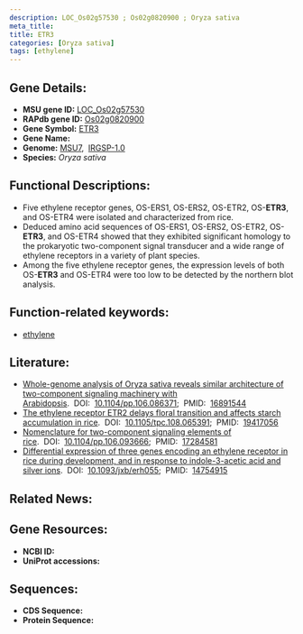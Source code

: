 ```yaml
---
description: LOC_Os02g57530 ; Os02g0820900 ; Oryza sativa
meta_title:
title: ETR3
categories: [Oryza sativa]
tags: [ethylene]
---
```


## Gene Details:
- **MSU gene ID:** [LOC_Os02g57530](http://rice.uga.edu/cgi-bin/ORF_infopage.cgi?orf=LOC_Os02g57530)  
- **RAPdb gene ID:** [Os02g0820900](https://rapdb.dna.affrc.go.jp/locus/?name=Os02g0820900)  
- **Gene Symbol:** <u>ETR3</u>
- **Gene Name:**
- **Genome:**  [MSU7](http://rice.uga.edu/),&nbsp;&nbsp;[IRGSP-1.0](https://rapdb.dna.affrc.go.jp/download/irgsp1.html)
- **Species:** *Oryza sativa*

## Functional Descriptions:
   - Five ethylene receptor genes, OS-ERS1, OS-ERS2, OS-ETR2, OS-**ETR3**, and OS-ETR4 were isolated and characterized from rice.
   - Deduced amino acid sequences of OS-ERS1, OS-ERS2, OS-ETR2, OS-**ETR3**, and OS-ETR4 showed that they exhibited significant homology to the prokaryotic two-component signal transducer and a wide range of ethylene receptors in a variety of plant species.
   - Among the five ethylene receptor genes, the expression levels of both OS-**ETR3** and OS-ETR4 were too low to be detected by the northern blot analysis.

## Function-related keywords:
   - [ethylene](/tags/ethylene/)

## Literature:
   - [Whole-genome analysis of Oryza sativa reveals similar architecture of two-component signaling machinery with Arabidopsis](https://www.doi.org/10.1104/pp.106.086371).&nbsp;&nbsp;DOI:&nbsp;&nbsp;[10.1104/pp.106.086371](https://www.doi.org/10.1104/pp.106.086371);&nbsp;&nbsp;PMID:&nbsp;&nbsp;[16891544](https://pubmed.ncbi.nlm.nih.gov/16891544/)
   - [The ethylene receptor ETR2 delays floral transition and affects starch accumulation in rice](https://www.doi.org/10.1105/tpc.108.065391).&nbsp;&nbsp;DOI:&nbsp;&nbsp;[10.1105/tpc.108.065391](https://www.doi.org/10.1105/tpc.108.065391);&nbsp;&nbsp;PMID:&nbsp;&nbsp;[19417056](https://pubmed.ncbi.nlm.nih.gov/19417056/)
   - [Nomenclature for two-component signaling elements of rice](https://www.doi.org/10.1104/pp.106.093666).&nbsp;&nbsp;DOI:&nbsp;&nbsp;[10.1104/pp.106.093666](https://www.doi.org/10.1104/pp.106.093666);&nbsp;&nbsp;PMID:&nbsp;&nbsp;[17284581](https://pubmed.ncbi.nlm.nih.gov/17284581/)
   - [Differential expression of three genes encoding an ethylene receptor in rice during development, and in response to indole-3-acetic acid and silver ions](https://www.doi.org/10.1093/jxb/erh055).&nbsp;&nbsp;DOI:&nbsp;&nbsp;[10.1093/jxb/erh055](https://www.doi.org/10.1093/jxb/erh055);&nbsp;&nbsp;PMID:&nbsp;&nbsp;[14754915](https://pubmed.ncbi.nlm.nih.gov/14754915/)

## Related News:

## Gene Resources:
- **NCBI ID:**  []()
- **UniProt accessions:** [](https://www.uniprot.org/uniprotkb//entry)

## Sequences:
- **CDS Sequence:**
- **Protein Sequence:**
